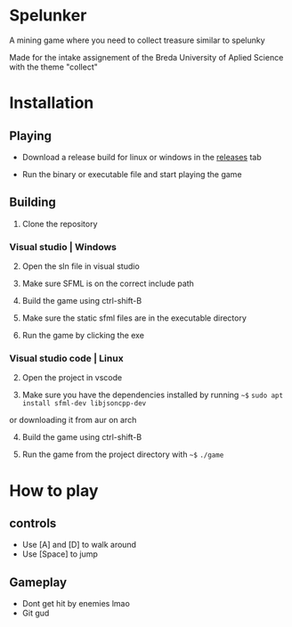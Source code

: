 # Spelunker
A mining game where you need to collect treasure similar to spelunky

Made for the intake assignement of the Breda University of Aplied Science
with the theme "collect"

# Installation

## Playing

- Download a release build for linux or windows in the [releases](https://github.com/Twenmod/Portfoliogame/releases) tab

- Run the binary or executable file and start playing the game

## Building

1. Clone the repository

### Visual studio | Windows
2. Open the sln file in visual studio

3. Make sure SFML is on the correct include path

4. Build the game using ctrl-shift-B

5. Make sure the static sfml files are in the executable directory

6. Run the game by clicking the exe

### Visual studio code | Linux
2. Open the project in vscode

3. Make sure you have the dependencies installed by running
`~$` `sudo apt install sfml-dev libjsoncpp-dev`

or downloading it from aur on arch

4. Build the game using ctrl-shift-B

5. Run the game from the project directory with `~$` `./game`


# How to play

## controls
- Use [A] and [D] to walk around
- Use [Space] to jump

## Gameplay
- Dont get hit by enemies lmao
- Git gud
